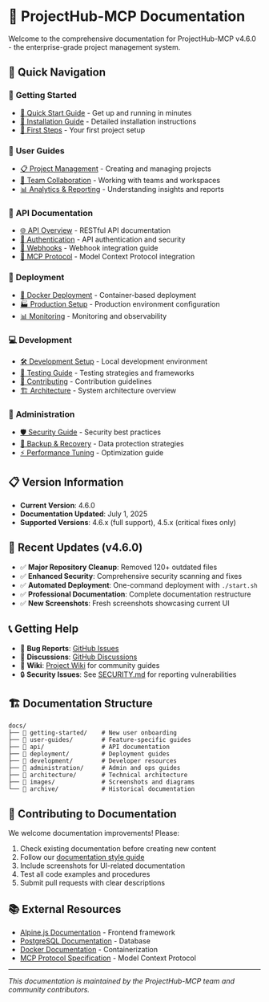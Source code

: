 # 📖 ProjectHub-MCP Documentation

Welcome to the comprehensive documentation for ProjectHub-MCP v4.6.0 - the enterprise-grade project management system.

## 🚀 Quick Navigation

### 🏁 **Getting Started**
- [📖 Quick Start Guide](getting-started/README.md) - Get up and running in minutes
- [💾 Installation Guide](getting-started/INSTALLATION.md) - Detailed installation instructions
- [👋 First Steps](getting-started/FIRST_STEPS.md) - Your first project setup

### 👥 **User Guides**
- [📋 Project Management](user-guides/PROJECT_MANAGEMENT.md) - Creating and managing projects
- [🤝 Team Collaboration](user-guides/TEAM_COLLABORATION.md) - Working with teams and workspaces
- [📊 Analytics & Reporting](user-guides/ANALYTICS.md) - Understanding insights and reports

### 🔧 **API Documentation**
- [🌐 API Overview](api/README.md) - RESTful API documentation
- [🔐 Authentication](WEBHOOK_API.md) - API authentication and security
- [📡 Webhooks](WEBHOOK_API.md) - Webhook integration guide
- [🔗 MCP Protocol](api/MCP_PROTOCOL.md) - Model Context Protocol integration

### 🚀 **Deployment**
- [🐳 Docker Deployment](deployment/DEPLOYMENT.md) - Container-based deployment
- [🏭 Production Setup](deployment/PRODUCTION.md) - Production environment configuration
- [📊 Monitoring](deployment/MONITORING.md) - Monitoring and observability

### 💻 **Development**
- [🛠️ Development Setup](development/SETUP.md) - Local development environment
- [🧪 Testing Guide](development/TESTING.md) - Testing strategies and frameworks
- [🤝 Contributing](development/CONTRIBUTING.md) - Contribution guidelines
- [🏗️ Architecture](architecture/README.md) - System architecture overview

### 🔐 **Administration**
- [🛡️ Security Guide](administration/SECURITY.md) - Security best practices
- [💾 Backup & Recovery](administration/BACKUP.md) - Data protection strategies
- [⚡ Performance Tuning](administration/PERFORMANCE.md) - Optimization guide

## 📋 Version Information

- **Current Version**: 4.6.0
- **Documentation Updated**: July 1, 2025
- **Supported Versions**: 4.6.x (full support), 4.5.x (critical fixes only)

## 🔄 Recent Updates (v4.6.0)

- ✅ **Major Repository Cleanup**: Removed 120+ outdated files
- ✅ **Enhanced Security**: Comprehensive security scanning and fixes
- ✅ **Automated Deployment**: One-command deployment with `./start.sh`
- ✅ **Professional Documentation**: Complete documentation restructure
- ✅ **New Screenshots**: Fresh screenshots showcasing current UI

## 📞 Getting Help

- 🐛 **Bug Reports**: [GitHub Issues](https://github.com/anubissbe/ProjectHub-Mcp/issues)
- 💬 **Discussions**: [GitHub Discussions](https://github.com/anubissbe/ProjectHub-Mcp/discussions)
- 📖 **Wiki**: [Project Wiki](../wiki/) for community guides
- 🔒 **Security Issues**: See [SECURITY.md](../SECURITY.md) for reporting vulnerabilities

## 🏗️ Documentation Structure

```
docs/
├── 📁 getting-started/    # New user onboarding
├── 📁 user-guides/        # Feature-specific guides
├── 📁 api/                # API documentation
├── 📁 deployment/         # Deployment guides
├── 📁 development/        # Developer resources
├── 📁 administration/     # Admin and ops guides
├── 📁 architecture/       # Technical architecture
├── 📁 images/             # Screenshots and diagrams
└── 📁 archive/            # Historical documentation
```

## 🤝 Contributing to Documentation

We welcome documentation improvements! Please:

1. Check existing documentation before creating new content
2. Follow our [documentation style guide](development/CONTRIBUTING.md)
3. Include screenshots for UI-related documentation
4. Test all code examples and procedures
5. Submit pull requests with clear descriptions

## 📚 External Resources

- [Alpine.js Documentation](https://alpinejs.dev/) - Frontend framework
- [PostgreSQL Documentation](https://www.postgresql.org/docs/) - Database
- [Docker Documentation](https://docs.docker.com/) - Containerization
- [MCP Protocol Specification](https://github.com/modelcontextprotocol/specification) - Model Context Protocol

---

*This documentation is maintained by the ProjectHub-MCP team and community contributors.*
